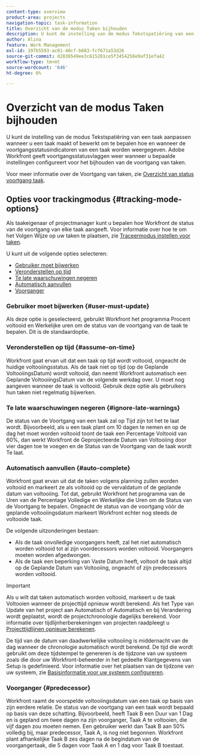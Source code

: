 ```yaml
---
content-type: overview
product-area: projects
navigation-topic: task-information
title: Overzicht van de modus Taken bijhouden
description: U kunt de instelling van de modus Tekstspatiëring van een taak aanpassen wanneer u een taak maakt of bewerkt om te bepalen hoe en wanneer de voortgangsstatusindicatoren van een taak worden weergegeven. Adobe Workfront geeft voortgangsstatusvlaggen weer wanneer u bepaalde instellingen configureert voor het bijhouden van de voortgang van taken.
author: Alina
feature: Work Management
exl-id: 397b5593-ac01-40cf-b683-fcf671a53d26
source-git-commit: d2836549ee3c615201ce5f3454258e9af31efa42
workflow-type: tm+mt
source-wordcount: '646'
ht-degree: 0%

---
```


# Overzicht van de modus Taken bijhouden

<!-- Audited: 01/2024 -->

U kunt de instelling van de modus Tekstspatiëring van een taak aanpassen wanneer u een taak maakt of bewerkt om te bepalen hoe en wanneer de voortgangsstatusindicatoren van een taak worden weergegeven. Adobe Workfront geeft voortgangsstatusvlaggen weer wanneer u bepaalde instellingen configureert voor het bijhouden van de voortgang van taken.

Voor meer informatie over de Voortgang van taken, zie [Overzicht van status voortgang taak](../../../manage-work/tasks/task-information/task-progress-status.md).

<!--
<div data-mc-conditions="QuicksilverOrClassic.Draft mode">
<h2>Set Tracking Mode for tasks</h2>
<p>(NOTE: drafted, because we created a new article and linked it below. Left this article as a "Overview" article only.) </p>
<p>To set the tracking mode:</p>
<ol>
<li value="1">Go to the task you want to set the tracking mode for.</li>
<li value="2"> <p data-mc-conditions="QuicksilverOrClassic.Quicksilver">Click the <strong>More</strong> icon <img src="assets/qs-more-icon-on-an-object.png">next to the name of the task, then click&nbsp;<strong>Edit</strong>.</p> <p>The Edit Task dialog box opens. </p> </li>
<li value="3"> <p>In the&nbsp;<strong>Settings</strong> section, use the&nbsp;<strong>Tracking Mode</strong> drop-down menu to select the Tracking Mode for the task.</p> <p>For more information about the tracking mode options, see the <a href="#tracking-mode-options" class="MCXref xref" xrefformat="{para}">Tracking Mode options</a> section in this article. </p> </li>
<li value="4">Click&nbsp;<strong>Save Changes.</strong></li>
</ol>
</div>
-->

## Opties voor trackingmodus {#tracking-mode-options}

Als taakeigenaar of projectmanager kunt u bepalen hoe Workfront de status van de voortgang van elke taak aangeeft. Voor informatie over hoe te om het Volgen Wijze op uw taken te plaatsen, zie [Traceermodus instellen voor taken](../../../manage-work/tasks/task-information/set-tracking-mode-for-tasks.md).

U kunt uit de volgende opties selecteren:

* [Gebruiker moet bijwerken](#user-must-update)
* [Veronderstellen op tijd](#assume-on-time)
* [Te late waarschuwingen negeren](#ignore-late-warnings)
* [Automatisch aanvullen](#auto-complete)
* [Voorganger](#predecessor)

### Gebruiker moet bijwerken {#user-must-update}

Als deze optie is geselecteerd, gebruikt Workfront het programma Procent voltooid en Werkelijke uren om de status van de voortgang van de taak te bepalen. Dit is de standaardoptie.

### Veronderstellen op tijd {#assume-on-time}

Workfront gaat ervan uit dat een taak op tijd wordt voltooid, ongeacht de huidige voltooiingsstatus. Als de taak niet op tijd (op de Geplande VoltooiingsDatum) wordt voltooid, dan neemt Workfront automatisch een Geplande VoltooiingsDatum van de volgende werkdag over. U moet nog aangeven wanneer de taak is voltooid. Gebruik deze optie als gebruikers hun taken niet regelmatig bijwerken.

### Te late waarschuwingen negeren {#ignore-late-warnings}

De status van de Voortgang van een taak zal op Tijd zijn tot het te laat wordt. Bijvoorbeeld, als u een taak plant om 10 dagen te nemen en op de dag het moet worden voltooid toont de taak een Percentage Voltooid van 60%, dan werkt Workfront de Geprojecteerde Datum van Voltooiing door vier dagen toe te voegen en de Status van de Voortgang van de taak wordt Te laat.

### Automatisch aanvullen {#auto-complete}

Workfront gaat ervan uit dat de taken volgens planning zullen worden voltooid en markeert ze als voltooid op de vervaldatum of de geplande datum van voltooiing. Tot dat, gebruikt Workfront het programma van de Uren van de Percentage Volledige en Werkelijke die Uren om de Status van de Voortgang te bepalen. Ongeacht de status van de voortgang vóór de geplande voltooiingsdatum markeert Workfront echter nog steeds de voltooide taak.

De volgende uitzonderingen bestaan:

* Als de taak onvolledige voorgangers heeft, zal het niet automatisch worden voltooid tot al zijn voordecessors worden voltooid. Voorgangers moeten worden afgedwongen.
* Als de taak een beperking van Vaste Datum heeft, voltooit de taak altijd op de Geplande Datum van Voltooiing, ongeacht of zijn predecessors worden voltooid.

>[!IMPORTANT]
>
>Als u wilt dat taken automatisch worden voltooid, markeert u de taak Voltooien wanneer de projecttijd opnieuw wordt berekend. Als het Type van Update van het project aan Automatisch of Automatisch en bij Verandering wordt geplaatst, wordt de projectchronologie dagelijks berekend. Voor informatie over tijdlijnherberekeningen van projecten raadpleegt u [Projecttijdlijnen opnieuw berekenen](../../../manage-work/projects/manage-projects/recalculate-project-timeline.md).
>
>De tijd van de datum van daadwerkelijke voltooiing is middernacht van de dag wanneer de chronologie automatisch wordt berekend. De tijd die wordt gebruikt om deze tijdstempel te genereren is de tijdzone van uw systeem zoals die door uw Workfront-beheerder in het gedeelte Klantgegevens van Setup is gedefinieerd. Voor informatie over het plaatsen van de tijdzone van uw systeem, zie [Basisinformatie voor uw systeem configureren](../../../administration-and-setup/get-started-wf-administration/configure-basic-info.md).

### Voorganger {#predecessor}

Workfront raamt de voorspelde voltooiingsdatum van een taak op basis van zijn eerdere relatie. De status van de voortgang van een taak wordt bepaald op basis van deze schatting. Bijvoorbeeld, heeft Taak B een Duur van 1 Dag en is gepland om twee dagen na zijn voorganger, Taak A te voltooien, die vijf dagen zou moeten nemen. Een gebruiker werkt dan Taak B aan 50% volledig bij, maar predecessor, Taak A, is nog niet begonnen. Workfront plant afhankelijke Taak B zes dagen na de begindatum van de voorgangertaak, die 5 dagen voor Taak A en 1 dag voor Taak B toestaat.
